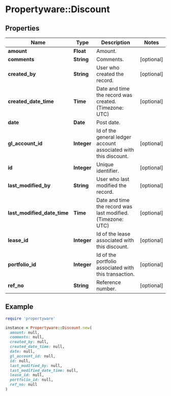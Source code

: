 # Propertyware::Discount

## Properties

| Name | Type | Description | Notes |
| ---- | ---- | ----------- | ----- |
| **amount** | **Float** | Amount. |  |
| **comments** | **String** | Comments. | [optional] |
| **created_by** | **String** | User who created the record. | [optional] |
| **created_date_time** | **Time** | Date and time the record was created. (Timezone: UTC) | [optional] |
| **date** | **Date** | Post date. |  |
| **gl_account_id** | **Integer** | Id of the general ledger account associated with this discount. | [optional] |
| **id** | **Integer** | Unique identifier. | [optional] |
| **last_modified_by** | **String** | User who last modified the record. | [optional] |
| **last_modified_date_time** | **Time** | Date and time the record was last modified. (Timezone: UTC) | [optional] |
| **lease_id** | **Integer** | Id of the lease associated with this discount. | [optional] |
| **portfolio_id** | **Integer** | Id of the portfolio associated with this transaction. | [optional] |
| **ref_no** | **String** | Reference number. | [optional] |

## Example

```ruby
require 'propertyware'

instance = Propertyware::Discount.new(
  amount: null,
  comments: null,
  created_by: null,
  created_date_time: null,
  date: null,
  gl_account_id: null,
  id: null,
  last_modified_by: null,
  last_modified_date_time: null,
  lease_id: null,
  portfolio_id: null,
  ref_no: null
)
```

